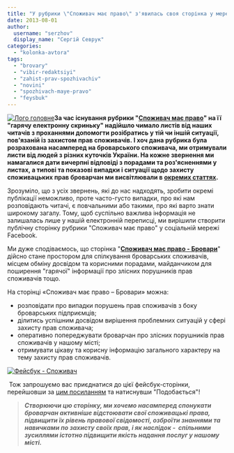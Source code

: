 ```yaml
---
title: "У рубрики \"Споживач має право\" з'явилась своя сторінка у мережі Facebook"
date: 2013-08-01
author: 
  username: "serzhov"
  display_name: "Сергій Севрук"
categories: 
  - "kolonka-avtora"
tags: 
  - "brovary"
  - "vibir-redaktsiyi"
  - "zahist-prav-spozhivachiv"
  - "novini"
  - "spozhivach-maye-pravo"
  - "feysbuk"
---
```


[![Лого головне](https://mpz.brovary.org/wp-content/uploads/2013/08/Logo-golovne.jpg)](https://mpz.brovary.org/wp-content/uploads/2013/08/Logo-golovne.jpg)**За час існування рубрики "[Споживач має право](https://mpz.brovary.org/mayesh-pravo-znati-zapochatkovuye-novu-rubriku-spozhivach-maye-pravo/)" на її "гарячу електронну скриньку" надійшло чимало листів від наших читачів з проханнями допомогти розібратись у тій чи іншій ситуації, пов'язаній із захистом прав споживачів. І хоч дана рубрика була розрахована насамперед на броварського споживача, ми отримували листи від людей з різних куточків України. На кожне звернення ми намагалися дати вичерпні відповіді з порадами та роз'ясненнями у листах, а типові та показові випадки і ситуації щодо захисту споживацьких прав броварчан ми висвітлювали в [окремих статтях](https://mpz.brovary.org/tag/spozhivach-maye-pravo/).**

Зрозуміло, що з усіх звернень, які до нас надходять, зробити окремі публікації неможливо, проте часто-густо випадки, про які нам розповідають читачі, є повчальними або такими, про які варто знати широкому загалу. Тому, щоб суспільно важлива інформація не залишалась лише у нашій електронній переписці, ми вирішили створити публічну сторінку рубрики "Споживач має право" у соціальній мережі Facebook.

Ми дуже сподіваємось, що сторінка "**[Споживач має право - Бровари](https://www.facebook.com/SpozivacMaePravoBrovari)**" дійсно стане простором для спілкування броварських споживачів, місцем обміну досвідом та корисними порадами, майданчиком для поширення "гарячої" інформації про злісних порушників прав споживачів тощо.

На сторінці «Споживач має право – Бровари» можна:

- розповідати про випадки порушень прав споживачів з боку броварських підприємців;
- ділитись успішним досвідом вирішення проблемних ситуацій у сфері захисту прав споживача;
- оперативно попереджувати броварчан про злісних порушників прав споживачів у нашому місті;
- отримувати цікаву та корисну інформацію загального характеру на тему захисту прав споживачів.

[![Фейсбук - Споживач](https://mpz.brovary.org/wp-content/uploads/2013/08/Feysbuk-Spozhivach.png)](https://mpz.brovary.org/wp-content/uploads/2013/08/Feysbuk-Spozhivach.png)

 Тож запрошуємо вас приєднатися до цієї фейсбук-сторінки, перейшовши за [цим посиланням](https://www.facebook.com/SpozivacMaePravoBrovari) та натиснувши "Подобається"!

> **_Створюючи цю сторінку, ми хочемо насамперед спонукати броварчан активніше відстоювати свої споживацькі права, підвищити їх рівень правової свідомості, озброїти знаннями та навичками по захисту своїх прав, і як наслідок -  спільними зусиллями істотно підвищити якість надання послуг у нашому місті._**
